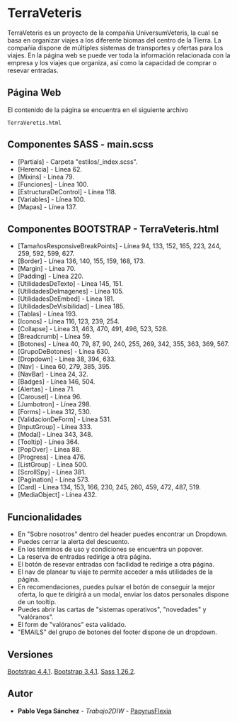 # TerraVeteris

TerraVeteris es un proyecto de la compañia UniversumVeteris, la cual se basa en organizar viajes a los diferente biomas del centro de la Tierra. La compañia dispone de múltiples sistemas de transportes y ofertas para los viajes. En la página web se puede ver toda la información relacionada con la empresa y los viajes que organiza, así como la capacidad de comprar o resevar entradas.

## Página Web

El contenido de la página se encuentra en el siguiente archivo

```
TerraVeretis.html
```

## Componentes SASS - main.scss

* [Partials] - Carpeta "estilos/_index.scss".
* [Herencia] - Línea 62.
* [Mixins] - Línea 79.
* [Funciones] - Línea 100.
* [EstructuraDeControl] - Línea 118.
* [Variables] - Línea 100.
* [Mapas] - Línea 137.

## Componentes BOOTSTRAP - TerraVeteris.html

* [TamañosResponsiveBreakPoints] - Línea 94, 133, 152, 165, 223, 244, 259, 592, 599, 627.
* [Border] - Línea 136, 140, 155, 159, 168, 173.
* [Margin] - Línea 70.
* [Padding] - Línea 220.
* [UtilidadesDeTexto] - Línea 145, 151.
* [UtilidadesDeImagenes] - Línea 105.
* [UtilidadesDeEmbed] - Línea 181.
* [UtilidadesDeVisibilidad] - Línea 185.
* [Tablas] - Línea 193.
* [Iconos] - Línea 116, 123, 239, 254.
* [Collapse] - Línea 31, 463, 470, 491, 496, 523, 528.
* [Breadcrumb] - Línea 59.
* [Botones] - Línea 40, 79, 87, 90, 240, 255, 269, 342, 355, 363, 369, 567.
* [GrupoDeBotones] - Línea 630.
* [Dropdown] - Línea 38, 394, 633.
* [Nav] - Línea 60, 279, 385, 395.
* [NavBar] - Línea 24, 32.
* [Badges] - Línea 146, 504.
* [Alertas] - Línea 71.
* [Carousel] - Línea 96.
* [Jumbotron] - Línea 298.
* [Forms] - Línea 312, 530.
* [ValidacionDeForm] - Línea 531.
* [InputGroup] - Línea 333.
* [Modal] - Línea 343, 348.
* [Tooltip] - Línea 364.
* [PopOver] - Línea 88.
* [Progress] - Línea 476.
* [ListGroup] - Línea 500.
* [ScrollSpy] - Línea 381.
* [Pagination] - Línea 573.
* [Card] - Línea 134, 153, 166, 230, 245, 260, 459, 472, 487, 519.
* [MediaObject] - Línea 432.

## Funcionalidades

* En "Sobre nosotros" dentro del header puedes encontrar un Dropdown.
* Puedes cerrar la alerta del descuento.
* En los términos de uso y condiciones se encuentra un popover.
* La reserva de entradas redirige a otra página.
* El botón de resevar entradas con facilidad te redirige a otra página.
* El nav de planear tu viaje te permite acceder a más utilidades de la página.
* En recomendaciones, puedes pulsar el botón de conseguir la mejor oferta, lo que te dirigirá a un modal, enviar los datos personales dispone de un tooltip.
* Puedes abrir las cartas de "sistemas operativos", "novedades" y "valóranos".
* El form de "valóranos" esta validado.
* "EMAILS" del grupo de botones del footer dispone de un dropdown.

## Versiones

[Bootstrap 4.4.1](https://getbootstrap.com/).
[Bootstrap 3.4.1](https://getbootstrap.com/docs/3.3/).
[Sass 1.26.2](https://sass-lang.com/install). 

## Autor

* **Pablo Vega Sánchez** - *Trabajo2DIW* - [PapyrusFlexia](https://github.com/PapyrusFlexia/Trabajo2DIW.git)


